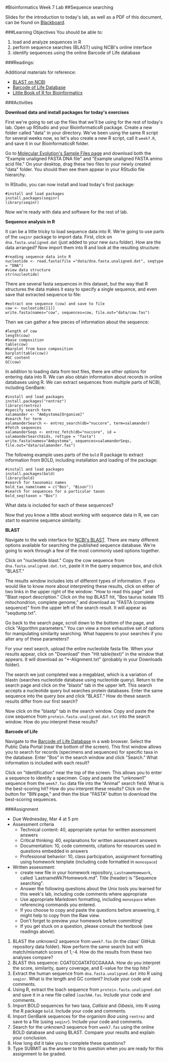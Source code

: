 #Bioinformatics Week 7 Lab
##Sequence searching

Slides for the introduction to today's lab, as well as a PDF of this document, can be found on [Blackboard](http://blackboard.uttyler.edu).

###Learning Objectives
You should be able to:

1. load and analyze sequences in R
2. perform sequence searches (BLAST) using NCBI's online interface
3. identify sequences using the online Barcode of Life database

###Readings:

Additional materials for reference:
* [BLAST on NCBI](http://blast.ncbi.nlm.nih.gov/Blast.cgi)
* [Barcode of Life Database](http://www.boldsystems.org)
* [Little Book of R for Bioinformatics](https://a-little-book-of-r-for-bioinformatics.readthedocs.org/en/latest/)

###Activities

**Download data and install packages for today's exercises**

First we're going to set up the files that we'll be using for the rest of today's lab. Open up RStudio and your BioinformaticsR package. Create a new folder called "data" in your directory. We've been using the same R script for several weeks now, so let's also create a new R script, call it `week7.R`, and save it in our BioinformaticsR folder.

Go to [Molecular Evolution's Sample Files page](http://www.molecularevolution.org/resources/fileformats) and download both the "Example unaligned FASTA DNA file" and "Example unaligned FASTA amino acid file." On your desktop, drag these two files to your newly created "data" folder. You should then see them appear in your RStudio file hierarchy.

In RStudio, you can now install and load today's first package:

```
#install and load packages
install.packages(seqinr)
library(seqinr)
```

Now we're ready with data and software for the rest of lab.

**Sequence analysis in R**

It can be a little tricky to load sequence data into R. We're going to use parts of the `seqinr` package to import data. First, click on `dna.fasta.unaligned.dat` (just added to your new `data` folder). How are the data arranged? Now import them into R and look at the resulting structure:

```
#reading sequence data into R
nucleotide <- read.fasta(file ="data/dna.fasta.unaligned.dat", seqtype = "DNA")
#view data structure
str(nucleotide)
```

There are several fasta sequences in this dataset, but the way that R structures the data makes it easy to specify a single sequence, and even save that extracted sequence to file:

```
#extract one sequence (cow) and save to file
cow <- nucleotide[[1]]
write.fasta(names="cow", sequences=cow, file.out="data/cow.fas")
```

Then we can gather a few pieces of information about the sequence:

```
#length of cow
length(cow)
#base composition
table(cow)
#barplot from base composition
barplot(table(cow))
#GC content
GC(cow)
```

In addition to loading data from text files, there are other options for entering data into R. We can also obtain information about records in online databases using R. We can extract sequences from multiple parts of NCBI, including GenBank:

```
#install and load packages
install.packages("rentrez")
library(rentrez)
#specify search term
salamander <- "Ambystoma[Organism]"
#search for term
salamanderSearch <- entrez_search(db="nuccore", term=salamander)
#fetch sequences
salamanderSeqs <- entrez_fetch(db="nuccore", id = salamanderSearch$ids, rettype = "fasta")
write.fasta(names="Ambystoma", sequences=salamanderSeqs, file.out="data/salamander.fas")
```

The following example uses parts of the `bold` R package to extract information from BOLD, including installation and loading of the package:

```
#install and load packages
install.packages(bold)
library(bold)
#search for taxonomic names
bold_tax_name(name = c("Bos", "Bison"))
#search for sequences for a particular taxon
bold_seq(taxon = "Bos")
```

What data is included for each of these sequences?

Now that you know a little about working with sequence data in R, we can start to examine sequence similarity.

**BLAST**

Navigate to the web interface for [NCBI's BLAST](http://blast.ncbi.nlm.nih.gov/Blast.cgi). There are many different options available for searching the published sequence database. We're going to work through a few of the most commonly used options together.

Click on "nucleotide blast." Copy the cow sequence from `dna.fasta.unaligned.dat.txt`, paste it in the query sequence box, and click "BLAST."

The results window includes lots of different types of information. If you would like to know more about interpreting these results, click on either of two links in the upper right of the window: "How to read this page" and "Blast report description." Click on the top BLAST hit, "Bos taurus isolate 115 mitochondrion, complete genome," and download as "FASTA (complete sequence)" from the upper left of the search result. It will appear as "seqdump.txt". 

Go back to the search page, scroll down to the bottom of the page, and click "Algorithm parameters." You can view a more exhaustive set of options for manipulating similarity searching. What happens to your searches if you alter any of these parameters?

For your next search, upload the entire nucleotide fasta file. When your results appear, click on "Download" then "Hit table(text)" in the window that appears. It will download as "*-Alignment.txt" (probably in your Downloads folder). 

The search we just completed was a megablast, which is a variation of blastn (searches nucleotide database using nucleotide query). Return to the search page and click on the "blastx" tab in the upper left. This search accepts a nucleotide query but searches protein databases. Enter the same sequence into the query box and click "BLAST." How do these search results differ from our first search?

Now click on the "blastp" tab in the search window. Copy and paste the cow sequence from `protein.fasta.unaligned.dat.txt` into the search window. How do you interpret these results?

**Barcode of Life**

Navigate to the [Barcode of Life Database](http://www.boldsystems.org) in a web browser. Select the Public Data Portal (near the bottom of the screen). This first window allows you to search for records (specimens and sequences) for specific taxa in the database. Enter "Bos" in the search window and click "Search." What information is included with each result?

Click on "Identification" near the top of the screen. This allows you to enter a sequence to identify a specimen. Copy and paste the "unknown1" sequence from the `week7.fas` data file into the "Animal" search field. What is the best-scoring hit? How do you interpret these results? Click on the button for "BIN page," and then the blue "FASTA" button to download the best-scoring sequences. 

###Assignment
* Due Wednesday, Mar 4 at 5 pm
* Assessment criteria
	* Technical content: 40, appropriate syntax for written assessment answers
	* Critical thinking: 40, explanations for written assessment answers
	* Documentation: 10, code comments, citations for resources used in questions embedded in answers
	* Professional behavior: 10, class participation, assignment formatting using homework template (including code formatted in `monospace`)
* Written assessment: 
	* create new file in your homework repository, `LastnameHomework`, called `LastnameWk7Homework.md". Title (header) is "Sequence searching".
	* Answer the following questions about the Unix tools you learned for this week's lab, including code comments where appropriate 				
	* Use appropriate Markdown formatting, including `monospace` when referencing commands you entered. 
	* If you choose to copy and paste the questions before answering, it might help to copy from the Raw view. 
	* Don't forget to preview your homework before committing! 
	* If you get stuck on a question, please consult the textbook (see readings above).
	
1. BLAST the unknown2 sequence from `week7.fas` (in the class' GitHub repository data folder). Now perform the same search but with match/mismatch scores of 1,-4. How do the results from these two analyses compare?
2. BLAST this sequence: CGATGCGATATGCGAAAA. How do you interpret the score, similarity, query coverage, and E-value for the top hits? 
3. Extract the human sequence from `dna.fasta.unaligned.dat` into R using `seqinr`. What is the length and GC content? Include your code and comments.
4. Using R, extract the loach sequence from `protein.fasta.unaligned.dat` and save it in a new file called `loachAA.fas`. Include your code and comments.
5. Import BOLD sequences for two taxa, *Callisia* and *Gibasis*, into R using the R package `bold`. Include your code and comments.
6. Import GenBank sequences for the organism *Boa* using `rentrez` and save to a file (using `seqinr`). Include your code and comments.
7. Search for the unknown3 sequence from `week7.fas` using the online BOLD database and using BLAST. Compare your results and explain your conclusion. 
8. How long did it take you to complete these questions?
9. Type SUBMIT as the answer to this question when you are ready for this assignment to be graded.

